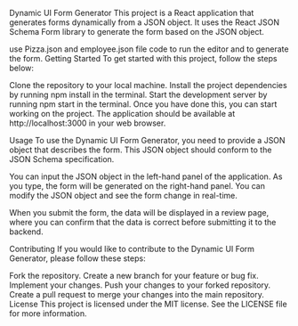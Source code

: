 Dynamic UI Form Generator
This project is a React application that generates forms dynamically from a JSON object. It uses the React JSON Schema Form library to generate the form based on the JSON object.

use Pizza.json and employee.json file code to run the editor and to generate the form.
Getting Started
To get started with this project, follow the steps below:

Clone the repository to your local machine.
Install the project dependencies by running npm install in the terminal.
Start the development server by running npm start in the terminal.
Once you have done this, you can start working on the project. The application should be available at http://localhost:3000 in your web browser.

Usage
To use the Dynamic UI Form Generator, you need to provide a JSON object that describes the form. This JSON object should conform to the JSON Schema specification.

You can input the JSON object in the left-hand panel of the application. As you type, the form will be generated on the right-hand panel. You can modify the JSON object and see the form change in real-time.

When you submit the form, the data will be displayed in a review page, where you can confirm that the data is correct before submitting it to the backend.

Contributing
If you would like to contribute to the Dynamic UI Form Generator, please follow these steps:

Fork the repository.
Create a new branch for your feature or bug fix.
Implement your changes.
Push your changes to your forked repository.
Create a pull request to merge your changes into the main repository.
License
This project is licensed under the MIT license. See the LICENSE file for more information.

